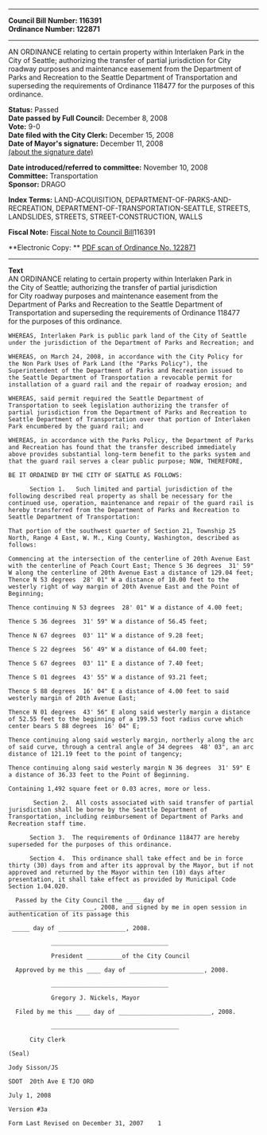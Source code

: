 * * * * *  
  
**Council Bill Number: [](#h0)[](#h2)116391**   
**Ordinance Number: 122871**  
  
* * * * *  
  
AN ORDINANCE relating to certain property within Interlaken Park in the City of Seattle; authorizing the transfer of partial jurisdiction for City roadway purposes and maintenance easement from the Department of Parks and Recreation to the Seattle Department of Transportation and superseding the requirements of Ordinance 118477 for the purposes of this ordinance.  
  
**Status:** Passed   
**Date passed by Full Council:** December 8, 2008   
**Vote:** 9-0   
**Date filed with the City Clerk:** December 15, 2008   
**Date of Mayor's signature:** December 11, 2008   
[(about the signature date)](/~public/approvaldate.htm)   
  
  
**Date introduced/referred to committee:** November 10, 2008   
**Committee:** Transportation   
**Sponsor:** DRAGO   
  
**Index Terms:** LAND-ACQUISITION, DEPARTMENT-OF-PARKS-AND-RECREATION, DEPARTMENT-OF-TRANSPORTATION-SEATTLE, STREETS, LANDSLIDES, STREETS, STREET-CONSTRUCTION, WALLS  
  
**Fiscal Note:** [Fiscal Note to Council Bill](http://clerk.seattle.gov/~public/fnote/116391.htm)[](#h1)[](#h3)116391  
  
**Electronic Copy: ** [PDF scan of Ordinance No. 122871](/~archives/Ordinances/Ord_122871.pdf)  
  
* * * * *  
  
**Text**  
    AN ORDINANCE relating to certain property within Interlaken Park in  
    the City of Seattle; authorizing the transfer of partial jurisdiction  
    for City roadway purposes and maintenance easement from the  
    Department of Parks and Recreation to the Seattle Department of  
    Transportation and superseding the requirements of Ordinance 118477  
    for the purposes of this ordinance.  
  
    WHEREAS, Interlaken Park is public park land of the City of Seattle  
    under the jurisdiction of the Department of Parks and Recreation; and  
  
    WHEREAS, on March 24, 2008, in accordance with the City Policy for  
    the Non Park Uses of Park Land (the "Parks Policy"), the  
    Superintendent of the Department of Parks and Recreation issued to  
    the Seattle Department of Transportation a revocable permit for  
    installation of a guard rail and the repair of roadway erosion; and  
  
    WHEREAS, said permit required the Seattle Department of  
    Transportation to seek legislation authorizing the transfer of  
    partial jurisdiction from the Department of Parks and Recreation to  
    Seattle Department of Transportation over that portion of Interlaken  
    Park encumbered by the guard rail; and  
  
    WHEREAS, in accordance with the Parks Policy, the Department of Parks  
    and Recreation has found that the transfer described immediately  
    above provides substantial long-term benefit to the parks system and  
    that the guard rail serves a clear public purpose; NOW, THEREFORE,  
  
    BE IT ORDAINED BY THE CITY OF SEATTLE AS FOLLOWS:  
  
          Section 1.   Such limited and partial jurisdiction of the  
    following described real property as shall be necessary for the  
    continued use, operation, maintenance and repair of the guard rail is  
    hereby transferred from the Department of Parks and Recreation to  
    Seattle Department of Transportation:  
  
    That portion of the southwest quarter of Section 21, Township 25  
    North, Range 4 East, W. M., King County, Washington, described as  
    follows:  
  
    Commencing at the intersection of the centerline of 20th Avenue East  
    with the centerline of Peach Court East; Thence S 36 degrees  31' 59"  
    W along the centerline of 20th Avenue East a distance of 129.04 feet;  
    Thence N 53 degrees  28' 01" W a distance of 10.00 feet to the  
    westerly right of way margin of 20th Avenue East and the Point of  
    Beginning;  
  
    Thence continuing N 53 degrees  28' 01" W a distance of 4.00 feet;  
  
    Thence S 36 degrees  31' 59" W a distance of 56.45 feet;  
  
    Thence N 67 degrees  03' 11" W a distance of 9.28 feet;  
  
    Thence S 22 degrees  56' 49" W a distance of 64.00 feet;  
  
    Thence S 67 degrees  03' 11" E a distance of 7.40 feet;  
  
    Thence S 01 degrees  43' 55" W a distance of 93.21 feet;  
  
    Thence S 88 degrees  16' 04" E a distance of 4.00 feet to said  
    westerly margin of 20th Avenue East;  
  
    Thence N 01 degrees  43' 56" E along said westerly margin a distance  
    of 52.55 feet to the beginning of a 199.53 foot radius curve which  
    center bears S 88 degrees  16' 04" E;  
  
    Thence continuing along said westerly margin, northerly along the arc  
    of said curve, through a central angle of 34 degrees  48' 03", an arc  
    distance of 121.19 feet to the point of tangency;  
  
    Thence continuing along said westerly margin N 36 degrees  31' 59" E  
    a distance of 36.33 feet to the Point of Beginning.  
  
    Containing 1,492 square feet or 0.03 acres, more or less.  
  
           Section 2.  All costs associated with said transfer of partial  
    jurisdiction shall be borne by the Seattle Department of  
    Transportation, including reimbursement of Department of Parks and  
    Recreation staff time.  
  
          Section 3.  The requirements of Ordinance 118477 are hereby  
    superseded for the purposes of this ordinance.  
  
          Section 4.  This ordinance shall take effect and be in force  
    thirty (30) days from and after its approval by the Mayor, but if not  
    approved and returned by the Mayor within ten (10) days after  
    presentation, it shall take effect as provided by Municipal Code  
    Section 1.04.020.  
  
      Passed by the City Council the ____ day of  
    ________________________, 2008, and signed by me in open session in  
    authentication of its passage this  
  
     _____ day of ___________________, 2008.  
  
                _________________________________  
  
                President __________of the City Council  
  
      Approved by me this ____ day of _____________________, 2008.  
  
                _________________________________  
  
                Gregory J. Nickels, Mayor  
  
      Filed by me this ____ day of __________________________, 2008.  
  
                ____________________________________  
  
          City Clerk  
  
    (Seal)  
  
    Jody Sisson/JS  
  
    SDOT  20th Ave E TJO ORD  
  
    July 1, 2008  
  
    Version #3a  
  
    Form Last Revised on December 31, 2007    1  

